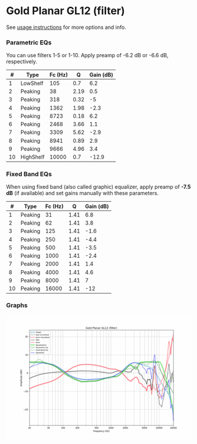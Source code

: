 # Gold Planar GL12 (filter)
See [usage instructions](https://github.com/jaakkopasanen/AutoEq#usage) for more options and info.

### Parametric EQs
You can use filters 1-5 or 1-10. Apply preamp of -6.2 dB or -6.6 dB, respectively.

|   # | Type      |   Fc (Hz) |    Q |   Gain (dB) |
|-----|-----------|-----------|------|-------------|
|   1 | LowShelf  |       105 | 0.7  |         6.2 |
|   2 | Peaking   |        38 | 2.19 |         0.5 |
|   3 | Peaking   |       318 | 0.32 |        -5   |
|   4 | Peaking   |      1362 | 1.98 |        -2.3 |
|   5 | Peaking   |      8723 | 0.18 |         6.2 |
|   6 | Peaking   |      2468 | 3.66 |         1.1 |
|   7 | Peaking   |      3309 | 5.62 |        -2.9 |
|   8 | Peaking   |      8941 | 0.89 |         2.9 |
|   9 | Peaking   |      9666 | 4.96 |         3.4 |
|  10 | HighShelf |     10000 | 0.7  |       -12.9 |

### Fixed Band EQs
When using fixed band (also called graphic) equalizer, apply preamp of **-7.5 dB** (if available) and set gains manually with these parameters.

|   # | Type    |   Fc (Hz) |    Q |   Gain (dB) |
|-----|---------|-----------|------|-------------|
|   1 | Peaking |        31 | 1.41 |         6.8 |
|   2 | Peaking |        62 | 1.41 |         3.8 |
|   3 | Peaking |       125 | 1.41 |        -1.6 |
|   4 | Peaking |       250 | 1.41 |        -4.4 |
|   5 | Peaking |       500 | 1.41 |        -3.5 |
|   6 | Peaking |      1000 | 1.41 |        -2.4 |
|   7 | Peaking |      2000 | 1.41 |         1.4 |
|   8 | Peaking |      4000 | 1.41 |         4.6 |
|   9 | Peaking |      8000 | 1.41 |         7   |
|  10 | Peaking |     16000 | 1.41 |       -12   |

### Graphs
![](./Gold%20Planar%20GL12%20(filter).png)

